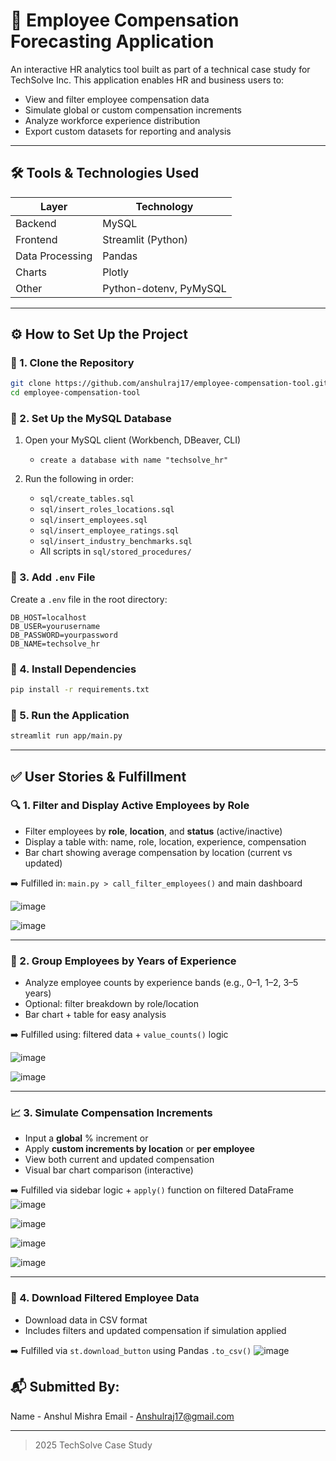 # 💼 Employee Compensation Forecasting Application

An interactive HR analytics tool built as part of a technical case study for TechSolve Inc. This application enables HR and business users to:

* View and filter employee compensation data
* Simulate global or custom compensation increments
* Analyze workforce experience distribution
* Export custom datasets for reporting and analysis

---

## 🛠️ Tools & Technologies Used

| Layer           | Technology             |
| --------------- | ---------------------- |
| Backend         | MySQL                  |
| Frontend        | Streamlit (Python)     |
| Data Processing | Pandas                 |
| Charts          | Plotly                 |
| Other           | Python-dotenv, PyMySQL |

---

## ⚙️ How to Set Up the Project

### 📂 1. Clone the Repository

```bash
git clone https://github.com/anshulraj17/employee-compensation-tool.git
cd employee-compensation-tool
```

### 🧱 2. Set Up the MySQL Database

1. Open your MySQL client (Workbench, DBeaver, CLI)
   * `create a database with name "techsolve_hr"`
2. Run the following in order:
    
   * `sql/create_tables.sql`
   * `sql/insert_roles_locations.sql`
   * `sql/insert_employees.sql`
   * `sql/insert_employee_ratings.sql`
   * `sql/insert_industry_benchmarks.sql`
   * All scripts in `sql/stored_procedures/`

### 🔐 3. Add `.env` File

Create a `.env` file in the root directory:

```
DB_HOST=localhost
DB_USER=yourusername
DB_PASSWORD=yourpassword
DB_NAME=techsolve_hr
```

### 🐍 4. Install Dependencies

```bash
pip install -r requirements.txt
```

### 🚀 5. Run the Application

```bash
streamlit run app/main.py
```

---

## ✅ User Stories & Fulfillment

### 🔍 1. Filter and Display Active Employees by Role

* Filter employees by **role**, **location**, and **status** (active/inactive)
* Display a table with: name, role, location, experience, compensation
* Bar chart showing average compensation by location (current vs updated)

➡️ Fulfilled in: `main.py > call_filter_employees()` and main dashboard


![image](https://github.com/user-attachments/assets/a94ed15e-ba12-4299-928a-0c4662b9efbc)



![image](https://github.com/user-attachments/assets/a2de719f-a1d9-4f93-9683-53abe6684ace)

---

### 🧠 2. Group Employees by Years of Experience

* Analyze employee counts by experience bands (e.g., 0–1, 1–2, 3–5 years)
* Optional: filter breakdown by role/location
* Bar chart + table for easy analysis

➡️ Fulfilled using: filtered data + `value_counts()` logic

![image](https://github.com/user-attachments/assets/310a819e-f5e4-448b-88b5-5bf248210fb2)

![image](https://github.com/user-attachments/assets/8ca89a0e-8b2b-4cbb-a4f7-bc5cb96d5339)

---

### 📈 3. Simulate Compensation Increments

* Input a **global** % increment or
* Apply **custom increments by location** or **per employee**
* View both current and updated compensation
* Visual bar chart comparison (interactive)

➡️ Fulfilled via sidebar logic + `apply()` function on filtered DataFrame
![image](https://github.com/user-attachments/assets/265e4f2c-9638-49b9-9573-08c40ac24e87)



![image](https://github.com/user-attachments/assets/00a8760f-89e1-442e-88ed-4feb6c1cc680)



![image](https://github.com/user-attachments/assets/81f3cd49-0b77-4759-8a3a-167f53fbb462)


![image](https://github.com/user-attachments/assets/6c9853a7-005e-4501-a0a3-4459609b9f97)

---

### 📁 4. Download Filtered Employee Data

* Download data in CSV format
* Includes filters and updated compensation if simulation applied

➡️ Fulfilled via `st.download_button` using Pandas `.to_csv()`
![image](https://github.com/user-attachments/assets/27a9e40c-dfb2-469e-9244-22a51a610106)



## 📬 Submitted By:

Name - Anshul Mishra
Email - Anshulraj17@gmail.com

---

>  2025 TechSolve Case Study 
